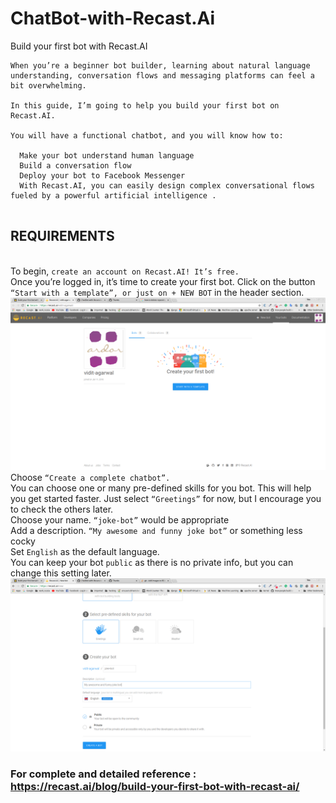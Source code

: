 # ChatBot-with-Recast.Ai
Build your first bot with Recast.AI

```
When you’re a beginner bot builder, learning about natural language understanding, conversation flows and messaging platforms can feel a bit overwhelming.

In this guide, I’m going to help you build your first bot on Recast.AI.

You will have a functional chatbot, and you will know how to:

  Make your bot understand human language
  Build a conversation flow
  Deploy your bot to Facebook Messenger
  With Recast.AI, you can easily design complex conversational flows fueled by a powerful artificial intelligence .
  
```
## REQUIREMENTS

<br /> To begin, `create an account on Recast.AI! It’s free.`
<br /> Once you’re logged in, it’s time to create your first bot. Click on the button `“Start with a template”, or just on + NEW BOT` in the header section.
![alt-text](recast_ss/recast_ai.png)
<br />Choose `“Create a complete chatbot”.`
<br />You can choose one or many pre-defined skills for you bot. This will help you get started faster. Just select `“Greetings”` for now, but I encourage you to check the others later.
<br />Choose your name. `“joke-bot”` would be appropriate
<br />Add a description. `“My awesome and funny joke bot”` or something less cocky
<br />Set `English` as the default language.
<br />You can keep your bot `public` as there is no private info, but you can change this setting later.
<br /> ![alt text](recast_ss/make_bot.png)

### For complete and detailed reference : https://recast.ai/blog/build-your-first-bot-with-recast-ai/
